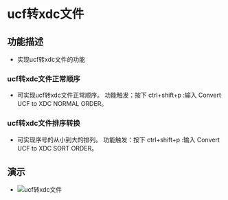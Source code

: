 # ucf转xdc文件

## 功能描述

- 实现ucf转xdc文件的功能

### ucf转xdc文件正常顺序

- 可实现ucf转xdc文件正常顺序。 功能触发：按下 ctrl+shift+p :输入 Convert UCF to XDC NORMAL ORDER。

### ucf转xdc文件排序转换

- 可实现序号的从小到大的排列。 功能触发：按下 ctrl+shift+p :输入 Convert UCF to XDC SORT ORDER。
## 演示

- ![ucf转xdc文件](../../vivado/ucf_to_xdc/ucf_to_xdc.gif)
